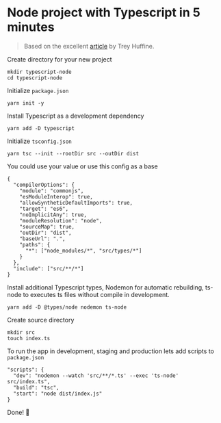# Node project with Typescript in 5 minutes

> Based on the excellent [article](https://levelup.gitconnected.com/how-to-set-up-a-typescript-node-js-app-in-5-minutes-93ffee3b1768) by Trey Huffine.

Create directory for your new project

```
mkdir typescript-node
cd typescript-node
```

Initialize `package.json`
```
yarn init -y
```

Install Typescript as a development dependency
```
yarn add -D typescript
```

Initialize `tsconfig.json`
```
yarn tsc --init --rootDir src --outDir dist
```

You could use your value or use this config as a base
```
{
  "compilerOptions": {
    "module": "commonjs",
    "esModuleInterop": true,
    "allowSyntheticDefaultImports": true,
    "target": "es6",
    "noImplicitAny": true,
    "moduleResolution": "node",
    "sourceMap": true,
    "outDir": "dist",
    "baseUrl": ".",
    "paths": {
      "*": ["node_modules/*", "src/types/*"]
    }
  },
  "include": ["src/**/*"]
}
```

Install additional Typescript types, Nodemon for automatic rebuilding, ts-node to executes ts files without compile in development.
```
yarn add -D @types/node nodemon ts-node
```

Create source directory
```
mkdir src
touch index.ts
```

To run the app in development, staging and production lets add scripts to `package.json`
```
"scripts": {
  "dev": "nodemon --watch 'src/**/*.ts' --exec 'ts-node' src/index.ts",
  "build": "tsc",
  "start": "node dist/index.js"
}
```

Done! 🎊
